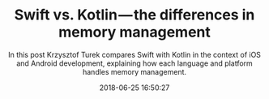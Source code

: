 ---
title: "Swift vs. Kotlin — the differences in memory management"
subtitle: "In this post Krzysztof Turek compares Swift with Kotlin in the context of iOS and Android development, explaining how each language and platform handles memory management."
tags: ["memory","kotlin","iOS","android"]
link: "https://blog.indoorway.com/swift-vs-kotlin-the-differences-in-memory-management-860828edf8"
date: "2018-06-25 16:50:27"
---